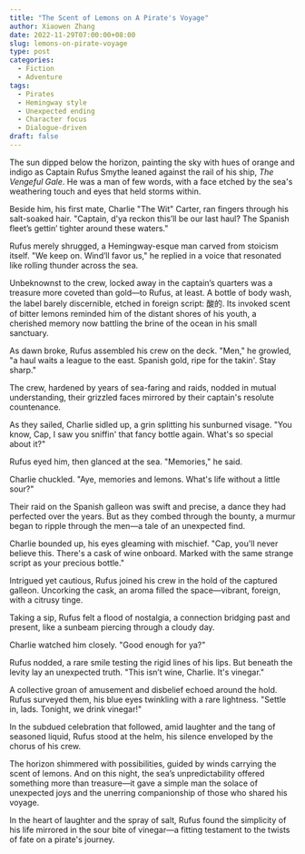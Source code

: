 ```yaml
---
title: "The Scent of Lemons on A Pirate's Voyage"
author: Xiaowen Zhang
date: 2022-11-29T07:00:00+08:00
slug: lemons-on-pirate-voyage
type: post
categories:
  - Fiction
  - Adventure
tags:
  - Pirates
  - Hemingway style
  - Unexpected ending
  - Character focus
  - Dialogue-driven
draft: false
---
```


The sun dipped below the horizon, painting the sky with hues of orange and indigo as Captain Rufus Smythe leaned against the rail of his ship, *The Vengeful Gale*. He was a man of few words, with a face etched by the sea's weathering touch and eyes that held storms within.

Beside him, his first mate, Charlie "The Wit" Carter, ran fingers through his salt-soaked hair. "Captain, d'ya reckon this’ll be our last haul? The Spanish fleet’s gettin’ tighter around these waters."

Rufus merely shrugged, a Hemingway-esque man carved from stoicism itself. "We keep on. Wind’ll favor us," he replied in a voice that resonated like rolling thunder across the sea.

Unbeknownst to the crew, locked away in the captain’s quarters was a treasure more coveted than gold—to Rufus, at least. A bottle of body wash, the label barely discernible, etched in foreign script: 酸的. Its invoked scent of bitter lemons reminded him of the distant shores of his youth, a cherished memory now battling the brine of the ocean in his small sanctuary.

As dawn broke, Rufus assembled his crew on the deck. "Men," he growled, "a haul waits a league to the east. Spanish gold, ripe for the takin'. Stay sharp."

The crew, hardened by years of sea-faring and raids, nodded in mutual understanding, their grizzled faces mirrored by their captain's resolute countenance.

As they sailed, Charlie sidled up, a grin splitting his sunburned visage. "You know, Cap, I saw you sniffin' that fancy bottle again. What's so special about it?"

Rufus eyed him, then glanced at the sea. "Memories," he said.

Charlie chuckled. "Aye, memories and lemons. What's life without a little sour?"

Their raid on the Spanish galleon was swift and precise, a dance they had perfected over the years. But as they combed through the bounty, a murmur began to ripple through the men—a tale of an unexpected find.

Charlie bounded up, his eyes gleaming with mischief. "Cap, you'll never believe this. There's a cask of wine onboard. Marked with the same strange script as your precious bottle."

Intrigued yet cautious, Rufus joined his crew in the hold of the captured galleon. Uncorking the cask, an aroma filled the space—vibrant, foreign, with a citrusy tinge.

Taking a sip, Rufus felt a flood of nostalgia, a connection bridging past and present, like a sunbeam piercing through a cloudy day. 

Charlie watched him closely. "Good enough for ya?"

Rufus nodded, a rare smile testing the rigid lines of his lips. But beneath the levity lay an unexpected truth. "This isn’t wine, Charlie. It's vinegar."

A collective groan of amusement and disbelief echoed around the hold. Rufus surveyed them, his blue eyes twinkling with a rare lightness. "Settle in, lads. Tonight, we drink vinegar!"

In the subdued celebration that followed, amid laughter and the tang of seasoned liquid, Rufus stood at the helm, his silence enveloped by the chorus of his crew.

The horizon shimmered with possibilities, guided by winds carrying the scent of lemons. And on this night, the sea’s unpredictability offered something more than treasure—it gave a simple man the solace of unexpected joys and the unerring companionship of those who shared his voyage.

In the heart of laughter and the spray of salt, Rufus found the simplicity of his life mirrored in the sour bite of vinegar—a fitting testament to the twists of fate on a pirate's journey.